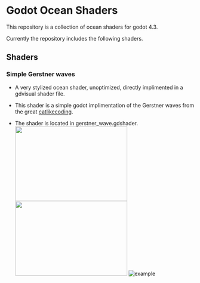 # Godot Ocean Shaders

This repository is a collection of ocean shaders for godot 4.3.

Currently the repository includes the following shaders.

## Shaders

### Simple Gerstner waves 
* A very stylized ocean shader, unoptimized, directly implimented in a gdvisual shader file.
* This shader is a simple godot implimentation of the Gerstner waves from the great [catlikecoding](https://catlikecoding.com/unity/tutorials/flow/waves/).

* The shader is located in gerstner_wave.gdshader.
<img src="https://github.com/user-attachments/assets/049ffac4-ce0c-4cbe-a574-7823a6304130" width="300" height="200" /> <img src="https://github.com/user-attachments/assets/248fbf60-8769-4596-ae1c-00a328cdbd9e" width="300" height="200" />
![example](https://github.com/user-attachments/assets/eb731cde-6250-46d8-9b78-52470727eb44)
